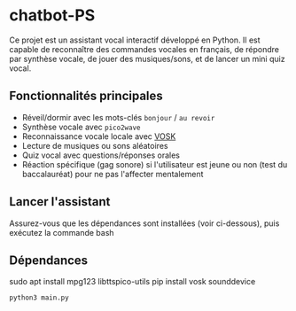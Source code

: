 # chatbot-PS

Ce projet est un assistant vocal interactif développé en Python. Il est capable de reconnaître des commandes vocales en français, de répondre par synthèse vocale, de jouer des musiques/sons, et de lancer un mini quiz vocal.


## Fonctionnalités principales

- Réveil/dormir avec les mots-clés `bonjour` / `au revoir`
- Synthèse vocale avec `pico2wave`
- Reconnaissance vocale locale avec [VOSK](https://alphacephei.com/vosk/)
- Lecture de musiques ou sons aléatoires
- Quiz vocal avec questions/réponses orales
- Réaction spécifique (gag sonore) si l'utilisateur est jeune ou non (test du baccalauréat) pour ne pas l'affecter mentalement


## Lancer l'assistant

Assurez-vous que les dépendances sont installées (voir ci-dessous), puis exécutez la commande bash


## Dépendances

sudo apt install mpg123 libttspico-utils
pip install vosk sounddevice


```bash
python3 main.py
